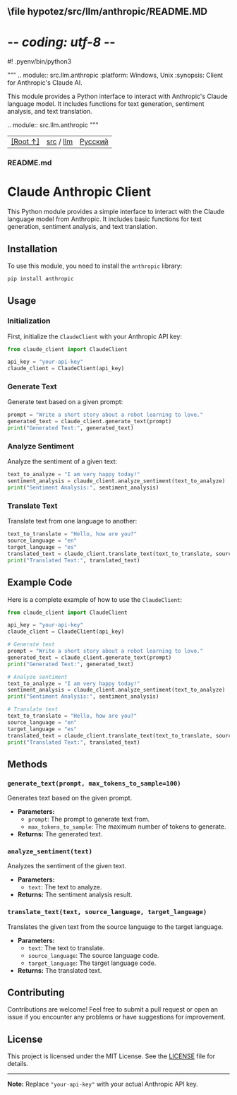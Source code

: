 ## \file hypotez/src/llm/anthropic/README.MD
# -*- coding: utf-8 -*-
#! .pyenv/bin/python3

"""
.. module::  src.llm.anthropic
:platform: Windows, Unix
:synopsis: Client for Anthropic's Claude AI.

This module provides a Python interface to interact with Anthropic's Claude language model. It includes functions for text generation, sentiment analysis, and text translation.

 .. module:: src.llm.anthropic
"""

<TABLE >
<TR>
<TD>
<A HREF = 'https://github.com/hypo69/hypotez/blob/master/README.MD'>[Root ↑]</A>
</TD>
<TD>
<A HREF = 'https://github.com/hypo69/hypotez/blob/master/src/README.MD'>src</A> /
<A HREF = 'https://github.com/hypo69/hypotez/blob/master/src/llm/README.MD'>llm</A>
</TD>
<TD>
<A HREF = 'https://github.com/hypo69/hypotez/blob/master/src/llm/anthropic/readme.ru.md'>Русский</A>
</TD>
</TABLE>

### README.md

# Claude Anthropic Client

This Python module provides a simple interface to interact with the Claude language model from Anthropic. It includes basic functions for text generation, sentiment analysis, and text translation.

## Installation

To use this module, you need to install the `anthropic` library:

```bash
pip install anthropic
```

## Usage

### Initialization

First, initialize the `ClaudeClient` with your Anthropic API key:

```python
from claude_client import ClaudeClient

api_key = "your-api-key"
claude_client = ClaudeClient(api_key)
```

### Generate Text

Generate text based on a given prompt:

```python
prompt = "Write a short story about a robot learning to love."
generated_text = claude_client.generate_text(prompt)
print("Generated Text:", generated_text)
```

### Analyze Sentiment

Analyze the sentiment of a given text:

```python
text_to_analyze = "I am very happy today!"
sentiment_analysis = claude_client.analyze_sentiment(text_to_analyze)
print("Sentiment Analysis:", sentiment_analysis)
```

### Translate Text

Translate text from one language to another:

```python
text_to_translate = "Hello, how are you?"
source_language = "en"
target_language = "es"
translated_text = claude_client.translate_text(text_to_translate, source_language, target_language)
print("Translated Text:", translated_text)
```

## Example Code

Here is a complete example of how to use the `ClaudeClient`:

```python
from claude_client import ClaudeClient

api_key = "your-api-key"
claude_client = ClaudeClient(api_key)

# Generate text
prompt = "Write a short story about a robot learning to love."
generated_text = claude_client.generate_text(prompt)
print("Generated Text:", generated_text)

# Analyze sentiment
text_to_analyze = "I am very happy today!"
sentiment_analysis = claude_client.analyze_sentiment(text_to_analyze)
print("Sentiment Analysis:", sentiment_analysis)

# Translate text
text_to_translate = "Hello, how are you?"
source_language = "en"
target_language = "es"
translated_text = claude_client.translate_text(text_to_translate, source_language, target_language)
print("Translated Text:", translated_text)
```

## Methods

### `generate_text(prompt, max_tokens_to_sample=100)`

Generates text based on the given prompt.

- **Parameters:**
  - `prompt`: The prompt to generate text from.
  - `max_tokens_to_sample`: The maximum number of tokens to generate.
- **Returns:** The generated text.

### `analyze_sentiment(text)`

Analyzes the sentiment of the given text.

- **Parameters:**
  - `text`: The text to analyze.
- **Returns:** The sentiment analysis result.

### `translate_text(text, source_language, target_language)`

Translates the given text from the source language to the target language.

- **Parameters:**
  - `text`: The text to translate.
  - `source_language`: The source language code.
  - `target_language`: The target language code.
- **Returns:** The translated text.

## Contributing

Contributions are welcome! Feel free to submit a pull request or open an issue if you encounter any problems or have suggestions for improvement.

## License

This project is licensed under the MIT License. See the [LICENSE](LICENSE) file for details.

---

**Note:** Replace `"your-api-key"` with your actual Anthropic API key.